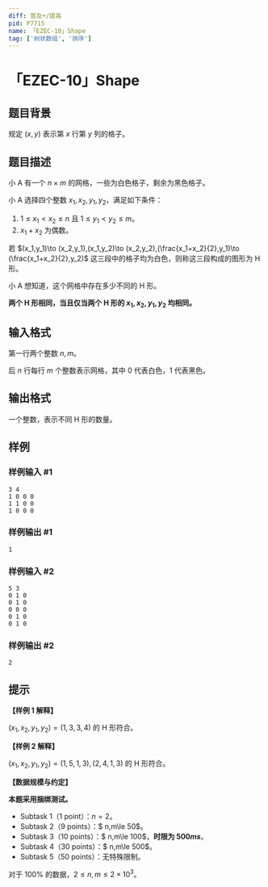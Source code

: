 ```yaml
---
diff: 普及+/提高
pid: P7715
name: 「EZEC-10」Shape
tag: ['树状数组', '排序']
---
```

# 「EZEC-10」Shape
## 题目背景

规定 $(x,y)$ 表示第 $x$ 行第 $y$ 列的格子。
## 题目描述

小 A 有一个 $n\times m$ 的网格，一些为白色格子，剩余为黑色格子。

小 A 选择四个整数 $x_1,x_2,y_1,y_2$，满足如下条件：

1. $1\le x_1<x_2\le n$ 且 $1\le y_1<y_2\le m$。
2. $x_1+x_2$ 为偶数。

若 $(x_1,y_1)\to (x_2,y_1),(x_1,y_2)\to (x_2,y_2),(\frac{x_1+x_2}{2},y_1)\to (\frac{x_1+x_2}{2},y_2)$ 这三段中的格子均为白色，则称这三段构成的图形为 H 形。

小 A 想知道，这个网格中存在多少不同的 H 形。

**两个 H 形相同，当且仅当两个 H 形的 $x_1,x_2,y_1,y_2$ 均相同。**
## 输入格式

第一行两个整数 $n,m$。

后 $n$ 行每行 $m$ 个整数表示网格，其中 $0$ 代表白色，$1$ 代表黑色。
## 输出格式

一个整数，表示不同 H 形的数量。
## 样例

### 样例输入 #1
```
3 4
1 0 0 0
1 1 0 0
1 0 0 0
```
### 样例输出 #1
```
1
```
### 样例输入 #2
```
5 3
0 1 0
0 1 0
0 0 0
0 1 0
0 1 0
```
### 样例输出 #2
```
2
```
## 提示

**【样例 1 解释】**

$(x_1,x_2,y_1,y_2)=(1,3,3,4)$ 的 H 形符合。

**【样例 2 解释】**

$(x_1,x_2,y_1,y_2)=(1,5,1,3),(2,4,1,3)$ 的 H 形符合。

**【数据规模与约定】**

**本题采用捆绑测试。**

- Subtask 1（1 point）：$n=2$。
- Subtask 2（9 points）：$ n,m\le 50$。
- Subtask 3（10 points）：$ n,m\le 100$，**时限为 $500ms$**。
- Subtask 4（30 points）：$ n,m\le 500$。
- Subtask 5（50 points）：无特殊限制。

对于 $100\%$ 的数据，$2\le n,m\le 2\times 10^3$。

